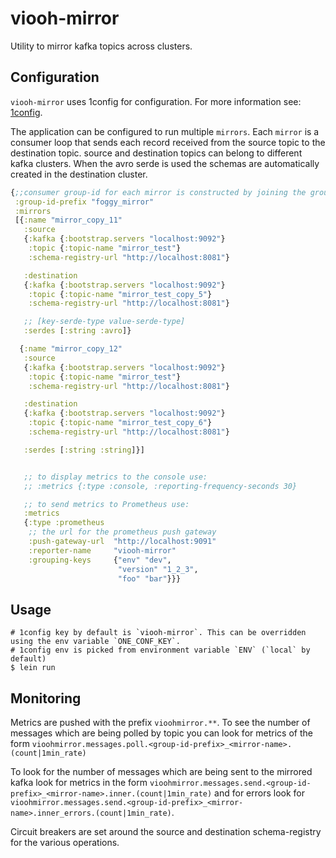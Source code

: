 # viooh-mirror

Utility to mirror kafka topics across clusters.


## Configuration
`viooh-mirror` uses 1config for configuration. For more information
see: [1config](https://github.com/BrunoBonacci/1config).

The application can be configured to run multiple `mirrors`. Each
`mirror` is a consumer loop that sends each record received from the
source topic to the destination topic. source and destination topics
can belong to different kafka clusters. When the avro serde is used
the schemas are automatically created in the destination cluster.

```clojure
{;;consumer group-id for each mirror is constructed by joining the group-id-prefix and the mirror name
 :group-id-prefix "foggy_mirror"
 :mirrors
 [{:name "mirror_copy_11"
   :source
   {:kafka {:bootstrap.servers "localhost:9092"}
    :topic {:topic-name "mirror_test"}
    :schema-registry-url "http://localhost:8081"}

   :destination
   {:kafka {:bootstrap.servers "localhost:9092"}
    :topic {:topic-name "mirror_test_copy_5"}
    :schema-registry-url "http://localhost:8081"}

   ;; [key-serde-type value-serde-type]
   :serdes [:string :avro]}

  {:name "mirror_copy_12"
   :source
   {:kafka {:bootstrap.servers "localhost:9092"}
    :topic {:topic-name "mirror_test"}
    :schema-registry-url "http://localhost:8081"}

   :destination
   {:kafka {:bootstrap.servers "localhost:9092"}
    :topic {:topic-name "mirror_test_copy_6"}
    :schema-registry-url "http://localhost:8081"}

   :serdes [:string :string]}]


   ;; to display metrics to the console use:
   ;; :metrics {:type :console, :reporting-frequency-seconds 30}

   ;; to send metrics to Prometheus use:
   :metrics
   {:type :prometheus
    ;; the url for the prometheus push gateway
    :push-gateway-url  "http://localhost:9091"
    :reporter-name     "viooh-mirror"
    :grouping-keys     {"env" "dev",
                        "version" "1_2_3",
                        "foo" "bar"}}}

```

## Usage

```
# 1config key by default is `viooh-mirror`. This can be overridden using the env variable `ONE_CONF_KEY`.
# 1config env is picked from environment variable `ENV` (`local` by default)
$ lein run
```

## Monitoring

Metrics are pushed with the prefix `vioohmirror.**`. To see the number
of messages which are being polled by topic you can look for metrics
of the form
`vioohmirror.messages.poll.<group-id-prefix>_<mirror-name>.(count|1min_rate)`

To look for the number of messages which are being sent to the mirrored kafka look for metrics in the form
`vioohmirror.messages.send.<group-id-prefix>_<mirror-name>.inner.(count|1min_rate)` and for errors look for
`vioohmirror.messages.send.<group-id-prefix>_<mirror-name>.inner_errors.(count|1min_rate)`.

Circuit breakers are set around the source and destination schema-registry for the various operations.
